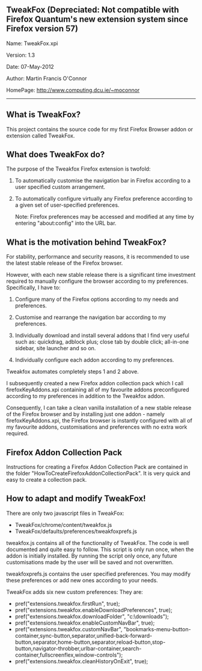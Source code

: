 TweakFox  (Depreciated: Not compatible with Firefox Quantum's new extension system since Firefox version 57)
--------

Name: 		TweakFox.xpi

Version: 	1.3

Date: 		07-May-2012

Author: 	Martin Francis O'Connor

HomePage:	http://www.computing.dcu.ie/~moconnor

--------

What is TweakFox?
-----------------
This project contains the source code for my first Firefox Browser addon or
extension called TweakFox.


What does TweakFox do?
----------------------
The purpose of the Tweakfox Firefox extension is twofold:

1) To automatically customise the navigation bar in Firefox according to a 
   user specified custom arrangement. 
   
2) To automatically configure virtually any Firefox preference according 
   to a given set of user-specified preferences.
   
   Note:  Firefox preferences may be accessed and modified at any time 
   by entering "about:config" into the URL bar.
   

What is the motivation behind TweakFox?
---------------------------------------
For stability, performance and security reasons, it is recommended to use the 
latest stable release of the Firefox browser.

However, with each new stable release there is a significant time investment 
required to manually configure the browser according to my preferences.  
Specifically, I have to:

1) Configure many of the Firefox options according to my needs and preferences.

2) Customise and rearrange the navigation bar according to my preferences.

3) Individually download and install several addons that I find very useful 
   such as: quickdrag, adblock plus; close tab by double click; 
   all-in-one sidebar, site launcher and so on.

4) Individually configure each addon according to my preferences.

Tweakfox automates completely steps 1 and 2 above.

I subsequently created a new Firefox addon collection pack which I call 
firefoxKeyAddons.xpi containing all of my favourite addons preconfigured 
according to my preferences in addition to the Tweakfox addon.  

Consequently, I can take a clean vanilla installation of a new stable release
of the Firefox browser and by installing just one addon - namely 
firefoxKeyAddons.xpi, the Firefox browser is instantly configured with all
of my favourite addons, customisations and preferences with no extra work
required.


Firefox Addon Collection Pack
-----------------------------
Instructions for creating a Firefox Addon Collection Pack are contained in the folder "HowToCreateFirefoxAddonCollectionPack".  It is very quick and easy to create a 
collection pack.


How to adapt and modify TweakFox!
---------------------------------
There are only two javascript files in TweakFox:

* TweakFox/chrome/content/tweakfox.js
* TweakFox/defaults/preferences/tweakfoxprefs.js
  
tweakfox.js contains all of the functionality of TweakFox.
The code is well documented and quite easy to follow. This script is only run 
once, when the addon is initially installed.  By running the script only once, 
any future customisations made by the user will be saved and not overwritten.

tweakfoxprefs.js contains the user specified preferences.  You may modify 
these preferences or add new ones according to your needs.

TweakFox adds six new custom preferences:  They are:

* pref("extensions.tweakfox.firstRun", true);
* pref("extensions.tweakfox.enableDownloadPreferences", true);
* pref("extensions.tweakfox.downloadFolder", "c:\\downloads");
* pref("extensions.tweakfox.enableCustomNavBar", true);
* pref("extensions.tweakfox.customNavBar", "bookmarks-menu-button-container,sync-button,separator,unified-back-forward-button,separator,home-button,separator,reload-button,stop-button,navigator-throbber,urlbar-container,search-container,fullscreenflex,window-controls");
* pref("extensions.tweakfox.cleanHistoryOnExit", true);
  

